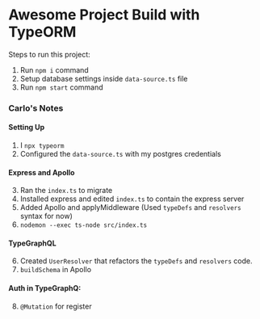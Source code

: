# Awesome Project Build with TypeORM

Steps to run this project:

1. Run `npm i` command
2. Setup database settings inside `data-source.ts` file
3. Run `npm start` command

### Carlo's Notes

#### Setting Up

1. I `npx typeorm`
2. Configured the `data-source.ts` with my postgres credentials

#### Express and Apollo

3. Ran the `index.ts` to migrate
4. Installed express and edited `index.ts` to contain the express server
5. Added Apollo and applyMiddleware (Used `typeDefs` and `resolvers` syntax for now)
6. `nodemon --exec ts-node src/index.ts`

#### TypeGraphQL

6. Created `UserResolver` that refactors the `typeDefs` and `resolvers` code.
7. `buildSchema` in Apollo

#### Auth in TypeGraphQ:

8. `@Mutation` for register
